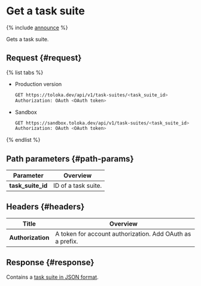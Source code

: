 # Get a task suite

{% include [announce](../_includes/announce.md) %}

Gets a task suite.

## Request {#request}

{% list tabs %}

- Production version

    ```bash
    GET https://toloka.dev/api/v1/task-suites/<task_suite_id>
    Authorization: OAuth <OAuth token>
    ```

- Sandbox

    ```bash
    GET https://sandbox.toloka.dev/api/v1/task-suites/<task_suite_id>
    Authorization: OAuth <OAuth token>
    ```

{% endlist %}

## Path parameters {#path-params}

Parameter | Overview
----- | -----
**task_suite_id** | ID of a task suite.

## Headers {#headers}

Title | Overview
----- | -----
**Authorization** | A token for account authorization. Add OAuth as a prefix.

## Response {#response}

Contains a [task suite in JSON format](create-task-suite.md#body).